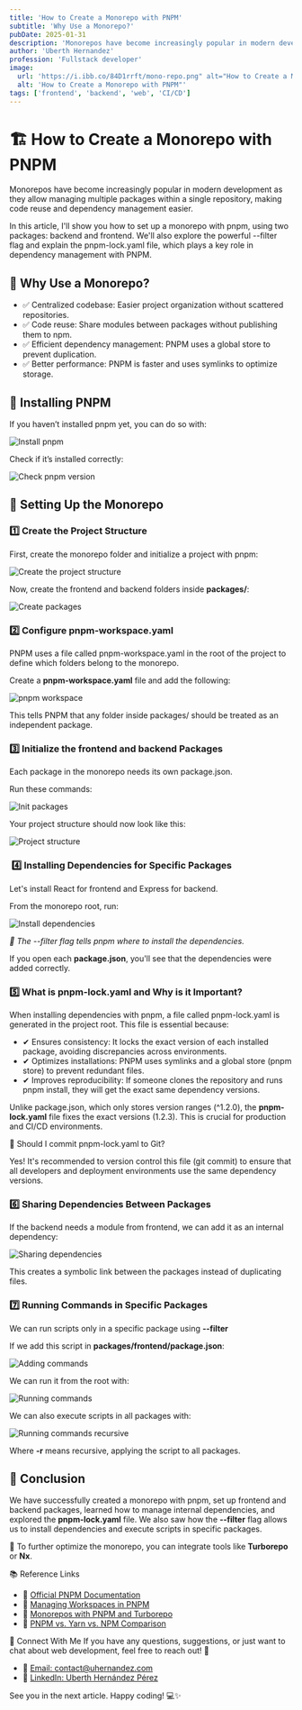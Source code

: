 ```yaml
---
title: 'How to Create a Monorepo with PNPM'
subtitle: 'Why Use a Monorepo?'
pubDate: 2025-01-31
description: 'Monorepos have become increasingly popular in modern development as they allow managing multiple packages within a single repository, making code reuse and dependency management easier.'
author: 'Uberth Hernandez'
profession: 'Fullstack developer'
image:
  url: 'https://i.ibb.co/84D1rrft/mono-repo.png" alt="How to Create a Monorepo with PNPM'
  alt: 'How to Create a Monorepo with PNPM"'
tags: ['frontend', 'backend', 'web', 'CI/CD']
---
```


# 🏗️ How to Create a Monorepo with PNPM

Monorepos have become increasingly popular in modern development as they allow managing multiple packages within a single repository, making code reuse and dependency management easier.

In this article, I'll show you how to set up a monorepo with pnpm, using two packages: backend and frontend. We'll also explore the powerful --filter flag and explain the pnpm-lock.yaml file, which plays a key role in dependency management with PNPM.

## 🚀 Why Use a Monorepo?

- ✅ Centralized codebase: Easier project organization without scattered repositories.
- ✅ Code reuse: Share modules between packages without publishing them to npm.
- ✅ Efficient dependency management: PNPM uses a global store to prevent duplication.
- ✅ Better performance: PNPM is faster and uses symlinks to optimize storage.

## 🔧 Installing PNPM

If you haven’t installed pnpm yet, you can do so with:

![Install pnpm](https://i.ibb.co/NdfjhSKZ/install-pnpm.png 'install pnpm')

Check if it’s installed correctly:

![Check pnpm version](https://i.ibb.co/R42HN4nw/pnpm-v.png 'Check pnpm version')

## 📁 Setting Up the Monorepo

### 1️⃣ Create the Project Structure

First, create the monorepo folder and initialize a project with pnpm:

![Create the project structure](https://i.ibb.co/SwdyXN5v/create-monorepo.png 'Create the project structure')

Now, create the frontend and backend folders inside **packages/**:

![Create packages](https://i.ibb.co/ccwqQvZZ/add-ppackages.png 'Create packages')

### 2️⃣ Configure pnpm-workspace.yaml

PNPM uses a file called pnpm-workspace.yaml in the root of the project to define which folders belong to the monorepo.

Create a **pnpm-workspace.yaml** file and add the following:

![pnpm workspace](https://i.ibb.co/xkCC1LV/pnpm-workspace-file.png 'pnpm workspace')

This tells PNPM that any folder inside packages/ should be treated as an independent package.

### 3️⃣ Initialize the frontend and backend Packages

Each package in the monorepo needs its own package.json.

Run these commands:

![Init packages](https://i.ibb.co/JRW9RkHx/init-packages.png 'Init packages')

Your project structure should now look like this:

![Project structure](https://i.ibb.co/4wMzjhSw/project-structure.png 'Project structure')

###  4️⃣ Installing Dependencies for Specific Packages

Let's install React for frontend and Express for backend.

From the monorepo root, run:

![Install dependencies](https://i.ibb.co/gFc6g78m/install-dependencies.png 'Install dependencies')

_📌 The --filter flag tells pnpm where to install the dependencies._

If you open each **package.json**, you'll see that the dependencies were added correctly.

### 5️⃣ What is **pnpm-lock.yaml** and Why is it Important?

When installing dependencies with pnpm, a file called pnpm-lock.yaml is generated in the project root. This file is essential because:

- ✔ Ensures consistency: It locks the exact version of each installed package, avoiding discrepancies across environments.
- ✔ Optimizes installations: PNPM uses symlinks and a global store (pnpm store) to prevent redundant files.
- ✔ Improves reproducibility: If someone clones the repository and runs pnpm install, they will get the exact same dependency versions.

Unlike package.json, which only stores version ranges (^1.2.0), the **pnpm-lock.yaml** file fixes the exact versions (1.2.3). This is crucial for production and CI/CD environments.

📌 Should I commit pnpm-lock.yaml to Git?

Yes! It's recommended to version control this file (git commit) to ensure that all developers and deployment environments use the same dependency versions.

### 6️⃣ Sharing Dependencies Between Packages

If the backend needs a module from frontend, we can add it as an internal dependency:

![Sharing dependencies](https://i.ibb.co/4nSS9Qxw/sharing-dependencies.png 'Sharing dependencies')

This creates a symbolic link between the packages instead of duplicating files.

### 7️⃣ Running Commands in Specific Packages

We can run scripts only in a specific package using **--filter**

If we add this script in **packages/frontend/package.json**:

![Adding commands](https://i.ibb.co/KjqtbWZn/runing-commands.png 'Adding commands')

We can run it from the root with:

![Running commands](https://i.ibb.co/TDRNGX0k/run-commands.png 'Running commands')

We can also execute scripts in all packages with:

![Running commands recursive](https://i.ibb.co/hxMxS3dH/running-commads-recursive.png 'Running commands recursive')

Where **-r** means recursive, applying the script to all packages.

## 🎯 Conclusion

We have successfully created a monorepo with pnpm, set up frontend and backend packages, learned how to manage internal dependencies, and explored the **pnpm-lock.yaml** file. We also saw how the **--filter** flag allows us to install dependencies and execute scripts in specific packages.

📌 To further optimize the monorepo, you can integrate tools like **Turborepo** or **Nx**.

📚 Reference Links

- 🔗 [Official PNPM Documentation](https://pnpm.io/)
- 🔗 [Managing Workspaces in PNPM](https://pnpm.io/workspaces)
- 🔗 [Monorepos with PNPM and Turborepo](https://turbo.build/repo/docs)
- 🔗 [PNPM vs. Yarn vs. NPM Comparison](https://www.syncfusion.com/blogs/post/pnpm-vs-npm-vs-yarn)

📩 Connect With Me
If you have any questions, suggestions, or just want to chat about web development, feel free to reach out! 🚀

- 📧 [Email: contact@uhernandez.com](mailto:contact@uhernandez.com)
- 💼 [LinkedIn: Uberth Hernández Pérez](https://www.linkedin.com/in/uberth-hernandez-perez-31815b146/)

See you in the next article. Happy coding! 💻✨
